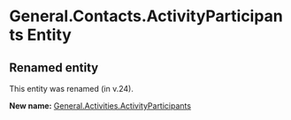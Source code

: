# General.Contacts.ActivityParticipants Entity

## Renamed entity

This entity was renamed (in v.24).

**New name:** [General.Activities.ActivityParticipants](General.Activities.ActivityParticipants.md)
